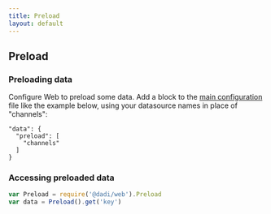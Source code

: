 ```yaml
---
title: Preload
layout: default
---
```


## Preload

### Preloading data

Configure Web to preload some data. Add a block to the [main configuration](configuration.md) file like the example below, using your datasource names in place of "channels":

```
"data": {
  "preload": [
    "channels"
  ]
}
```

### Accessing preloaded data

```js
var Preload = require('@dadi/web').Preload
var data = Preload().get('key')
```
